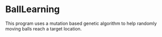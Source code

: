 # BallLearning

This program uses a mutation based genetic algorithm to help randomly moving balls reach a target location. 

